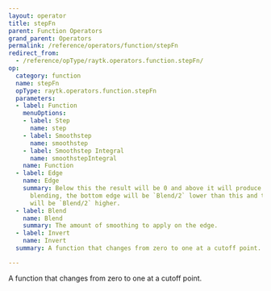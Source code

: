 ```yaml
---
layout: operator
title: stepFn
parent: Function Operators
grand_parent: Operators
permalink: /reference/operators/function/stepFn
redirect_from:
  - /reference/opType/raytk.operators.function.stepFn/
op:
  category: function
  name: stepFn
  opType: raytk.operators.function.stepFn
  parameters:
  - label: Function
    menuOptions:
    - label: Step
      name: step
    - label: Smoothstep
      name: smoothstep
    - label: Smoothstep Integral
      name: smoothstepIntegral
    name: Function
  - label: Edge
    name: Edge
    summary: Below this the result will be 0 and above it will produce 1. When using
      blending, the bottom edge will be `Blend/2` lower than this and the upper edge
      will be `Blend/2` higher.
  - label: Blend
    name: Blend
    summary: The amount of smoothing to apply on the edge.
  - label: Invert
    name: Invert
  summary: A function that changes from zero to one at a cutoff point.

---
```



A function that changes from zero to one at a cutoff point.